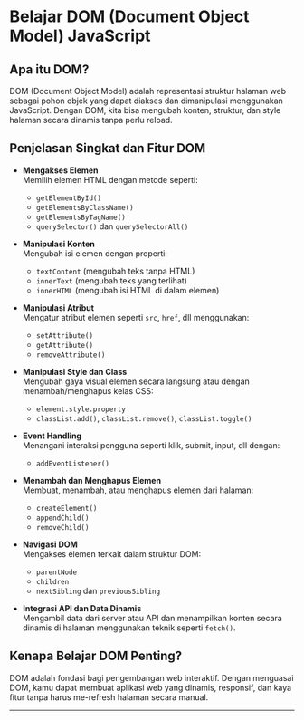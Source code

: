 # Belajar DOM (Document Object Model) JavaScript

## Apa itu DOM?

DOM (Document Object Model) adalah representasi struktur halaman web sebagai pohon objek yang dapat diakses dan dimanipulasi menggunakan JavaScript. Dengan DOM, kita bisa mengubah konten, struktur, dan style halaman secara dinamis tanpa perlu reload.

## Penjelasan Singkat dan Fitur DOM

- **Mengakses Elemen**  
  Memilih elemen HTML dengan metode seperti:  
  - `getElementById()`  
  - `getElementsByClassName()`  
  - `getElementsByTagName()`  
  - `querySelector()` dan `querySelectorAll()`

- **Manipulasi Konten**  
  Mengubah isi elemen dengan properti:  
  - `textContent` (mengubah teks tanpa HTML)  
  - `innerText` (mengubah teks yang terlihat)  
  - `innerHTML` (mengubah isi HTML di dalam elemen)

- **Manipulasi Atribut**  
  Mengatur atribut elemen seperti `src`, `href`, dll menggunakan:  
  - `setAttribute()`  
  - `getAttribute()`  
  - `removeAttribute()`

- **Manipulasi Style dan Class**  
  Mengubah gaya visual elemen secara langsung atau dengan menambah/menghapus kelas CSS:  
  - `element.style.property`  
  - `classList.add()`, `classList.remove()`, `classList.toggle()`

- **Event Handling**  
  Menangani interaksi pengguna seperti klik, submit, input, dll dengan:  
  - `addEventListener()`

- **Menambah dan Menghapus Elemen**  
  Membuat, menambah, atau menghapus elemen dari halaman:  
  - `createElement()`  
  - `appendChild()`  
  - `removeChild()`

- **Navigasi DOM**  
  Mengakses elemen terkait dalam struktur DOM:  
  - `parentNode`  
  - `children`  
  - `nextSibling` dan `previousSibling`

- **Integrasi API dan Data Dinamis**  
  Mengambil data dari server atau API dan menampilkan konten secara dinamis di halaman menggunakan teknik seperti `fetch()`.

## Kenapa Belajar DOM Penting?

DOM adalah fondasi bagi pengembangan web interaktif. Dengan menguasai DOM, kamu dapat membuat aplikasi web yang dinamis, responsif, dan kaya fitur tanpa harus me-refresh halaman secara manual.

---

